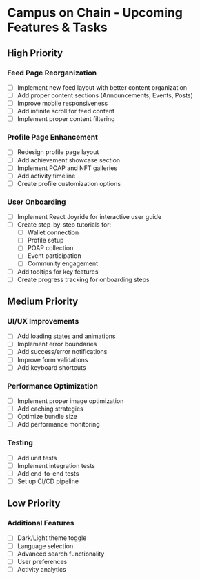 # Campus on Chain - Upcoming Features & Tasks

## High Priority

### Feed Page Reorganization

- [ ] Implement new feed layout with better content organization
- [ ] Add proper content sections (Announcements, Events, Posts)
- [ ] Improve mobile responsiveness
- [ ] Add infinite scroll for feed content
- [ ] Implement proper content filtering

### Profile Page Enhancement

- [ ] Redesign profile page layout
- [ ] Add achievement showcase section
- [ ] Implement POAP and NFT galleries
- [ ] Add activity timeline
- [ ] Create profile customization options

### User Onboarding

- [ ] Implement React Joyride for interactive user guide
- [ ] Create step-by-step tutorials for:
  - [ ] Wallet connection
  - [ ] Profile setup
  - [ ] POAP collection
  - [ ] Event participation
  - [ ] Community engagement
- [ ] Add tooltips for key features
- [ ] Create progress tracking for onboarding steps

## Medium Priority

### UI/UX Improvements

- [ ] Add loading states and animations
- [ ] Implement error boundaries
- [ ] Add success/error notifications
- [ ] Improve form validations
- [ ] Add keyboard shortcuts

### Performance Optimization

- [ ] Implement proper image optimization
- [ ] Add caching strategies
- [ ] Optimize bundle size
- [ ] Add performance monitoring

### Testing

- [ ] Add unit tests
- [ ] Implement integration tests
- [ ] Add end-to-end tests
- [ ] Set up CI/CD pipeline

## Low Priority

### Additional Features

- [ ] Dark/Light theme toggle
- [ ] Language selection
- [ ] Advanced search functionality
- [ ] User preferences
- [ ] Activity analytics
